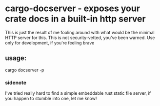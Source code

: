 # cargo-docserver - exposes your crate docs in a built-in http server

This is just the result of me fooling around with what would be the minimal HTTP server for this. This is not security-vetted, you've been warned. Use only for development, if you're feeling brave

## usage:

cargo docserver -p <port>


### sidenote

I've tried really hard to find a simple embeddable rust static file server, if you happen to stumble into one, let me know!
